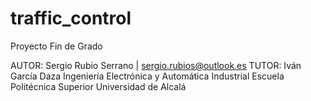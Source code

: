 # traffic_control
Proyecto Fin de Grado

AUTOR: Sergio Rubio Serrano | sergio.rubios@outlook.es
TUTOR: Iván García Daza
Ingeniería Electrónica y Automática Industrial
Escuela Politécnica Superior
Universidad de Alcalá
